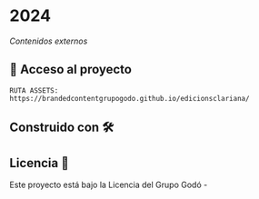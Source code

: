 # 2024 

_Contenidos externos_


## 📁 Acceso al proyecto 
```
RUTA ASSETS: https://brandedcontentgrupogodo.github.io/edicionsclariana/
```


## Construido con 🛠️



## Licencia 📄

Este proyecto está bajo la Licencia del Grupo Godó - 
